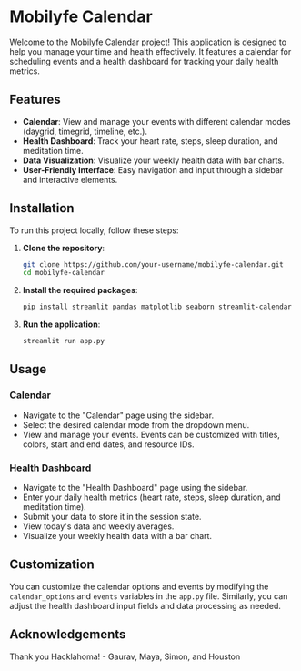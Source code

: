 # Mobilyfe Calendar

Welcome to the Mobilyfe Calendar project! This application is designed to help you manage your time and health effectively. It features a calendar for scheduling events and a health dashboard for tracking your daily health metrics.

## Features

- **Calendar**: View and manage your events with different calendar modes (daygrid, timegrid, timeline, etc.).
- **Health Dashboard**: Track your heart rate, steps, sleep duration, and meditation time.
- **Data Visualization**: Visualize your weekly health data with bar charts.
- **User-Friendly Interface**: Easy navigation and input through a sidebar and interactive elements.

## Installation

To run this project locally, follow these steps:

1. **Clone the repository**:
    ```bash
    git clone https://github.com/your-username/mobilyfe-calendar.git
    cd mobilyfe-calendar
    ```

2. **Install the required packages**:
    ```bash
    pip install streamlit pandas matplotlib seaborn streamlit-calendar
    ```

3. **Run the application**:
    ```bash
    streamlit run app.py
    ```

## Usage

### Calendar

- Navigate to the "Calendar" page using the sidebar.
- Select the desired calendar mode from the dropdown menu.
- View and manage your events. Events can be customized with titles, colors, start and end dates, and resource IDs.

### Health Dashboard

- Navigate to the "Health Dashboard" page using the sidebar.
- Enter your daily health metrics (heart rate, steps, sleep duration, and meditation time).
- Submit your data to store it in the session state.
- View today's data and weekly averages.
- Visualize your weekly health data with a bar chart.

## Customization

You can customize the calendar options and events by modifying the `calendar_options` and `events` variables in the `app.py` file. Similarly, you can adjust the health dashboard input fields and data processing as needed.

## Acknowledgements

Thank you Hacklahoma! - Gaurav, Maya, Simon, and Houston
